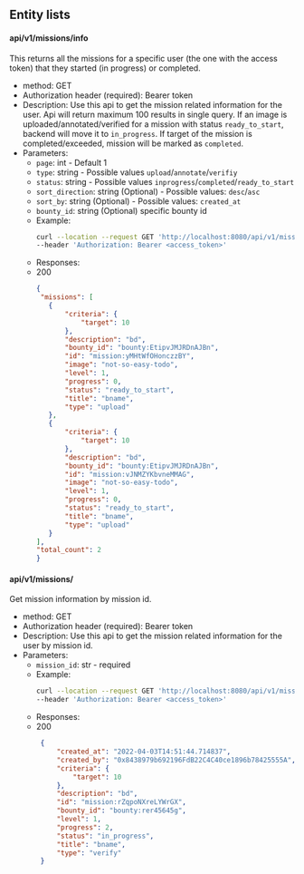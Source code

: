 ## Entity lists

#### api/v1/missions/info

This returns all the missions for a specific user (the one with the access token) that they started (in progress) or
completed.

- method: GET
- Authorization header (required): Bearer token
- Description: Use this api to get the mission related information for the user. Api will return maximum 100 results in
  single query. If an image is uploaded/annotated/verified for a mission with status `ready_to_start`, backend will move
  it to `in_progress`. If target of the mission is completed/exceeded, mission will be marked as `completed`.
- Parameters:
    - `page`: int - Default 1
    - `type`: string - Possible values `upload`/`annotate`/`verifiy`
    - `status`: string - Possible values `inprogress`/`completed`/`ready_to_start`
    - `sort_direction`: string (Optional) - Possible values: `desc`/`asc`
    - `sort_by`: string (Optional) - Possible values: `created_at`
    - `bounty_id`: string (Optional) specific bounty id
    - Example:
      ```bash
      curl --location --request GET 'http://localhost:8080/api/v1/missions/info?type=upload&status=completed&page=1' \
      --header 'Authorization: Bearer <access_token>'
      ```
    - Responses:
    - 200
       ```JSON
       {
        "missions": [
          {
              "criteria": {
                  "target": 10
              },
              "description": "bd",
              "bounty_id": "bounty:EtipvJMJRDnAJBn",
              "id": "mission:yMHtWfOHonczzBY",
              "image": "not-so-easy-todo",
              "level": 1,
              "progress": 0,
              "status": "ready_to_start",
              "title": "bname",
              "type": "upload"
          },
          {
              "criteria": {
                  "target": 10
              },
              "description": "bd",
              "bounty_id": "bounty:EtipvJMJRDnAJBn",
              "id": "mission:vJNMZYKbvneMMAG",
              "image": "not-so-easy-todo",
              "level": 1,
              "progress": 0,
              "status": "ready_to_start",
              "title": "bname",
              "type": "upload"
          }
      ],
      "total_count": 2
      }
      ```

#### api/v1/missions/

Get mission information by mission id.

- method: GET
- Authorization header (required): Bearer token
- Description: Use this api to get the mission related information for the user by mission id.
- Parameters:
    - `mission_id`: str - required
    - Example:
      ```bash
      curl --location --request GET 'http://localhost:8080/api/v1/missions/?mission_id=mission:rZqpoNXreLYWrGX' \
      --header 'Authorization: Bearer <access_token>'
      ```
    - Responses:
    - 200
       ```JSON
        {    
            "created_at": "2022-04-03T14:51:44.714837",
            "created_by": "0x8438979b692196FdB22C4C40ce1896b78425555A",
            "criteria": {
                "target": 10
            },
            "description": "bd",
            "id": "mission:rZqpoNXreLYWrGX",
            "bounty_id": "bounty:rer45645g",
            "level": 1,
            "progress": 2,
            "status": "in_progress",
            "title": "bname",
            "type": "verify"
        }
      ```
